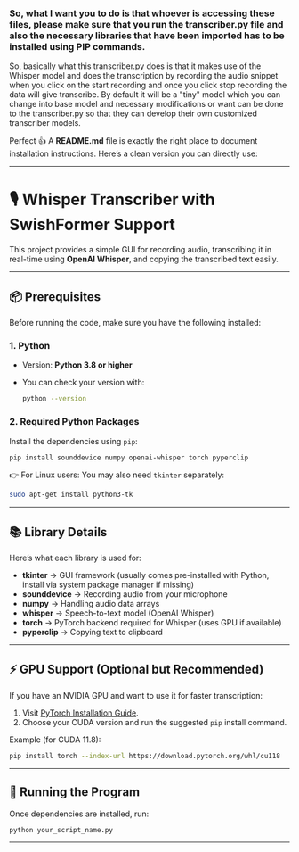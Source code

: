 ###   So, what I want you to do is that whoever is accessing these files, please make sure that you run the transcriber.py file and also the necessary libraries that have been imported has to be installed using PIP commands.   ###

So, basically what this transcriber.py does is that it makes use of the Whisper model and does the transcription by recording the audio snippet when you click on the start recording and once you click stop recording the data will give transcribe. By default it will be a "tiny" model which you can change into base model and necessary modifications or want can be done to the transcriber.py so that they can develop their own customized transcriber models.

Perfect 👍 A **README.md** file is exactly the right place to document installation instructions.
Here’s a clean version you can directly use:

---

# 🎙️ Whisper Transcriber with SwishFormer Support

This project provides a simple GUI for recording audio, transcribing it in real-time using **OpenAI Whisper**, and copying the transcribed text easily.

---

## 📦 Prerequisites

Before running the code, make sure you have the following installed:

### 1. Python

* Version: **Python 3.8 or higher**
* You can check your version with:

  ```bash
  python --version
  ```

### 2. Required Python Packages

Install the dependencies using `pip`:

```bash
pip install sounddevice numpy openai-whisper torch pyperclip
```

👉 For Linux users: You may also need `tkinter` separately:

```bash
sudo apt-get install python3-tk
```

---

## 📚 Library Details

Here’s what each library is used for:

* **tkinter** → GUI framework (usually comes pre-installed with Python, install via system package manager if missing)
* **sounddevice** → Recording audio from your microphone
* **numpy** → Handling audio data arrays
* **whisper** → Speech-to-text model (OpenAI Whisper)
* **torch** → PyTorch backend required for Whisper (uses GPU if available)
* **pyperclip** → Copying text to clipboard

---

## ⚡ GPU Support (Optional but Recommended)

If you have an NVIDIA GPU and want to use it for faster transcription:

1. Visit [PyTorch Installation Guide](https://pytorch.org/get-started/locally/).
2. Choose your CUDA version and run the suggested `pip` install command.

Example (for CUDA 11.8):

```bash
pip install torch --index-url https://download.pytorch.org/whl/cu118
```

---

## 🚀 Running the Program

Once dependencies are installed, run:

```bash
python your_script_name.py
```

---

